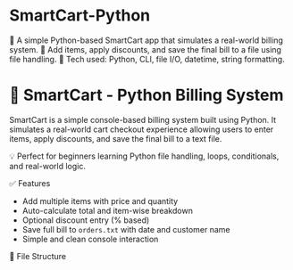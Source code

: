 # SmartCart-Python
🎯 A simple Python-based SmartCart app that simulates a real-world billing system. 🛒 Add items, apply discounts, and save the final bill to a file using file handling. 📂 Tech used: Python, CLI, file I/O, datetime, string formatting.

# 🛒 SmartCart - Python Billing System

SmartCart is a simple console-based billing system built using Python. It simulates a real-world cart checkout experience allowing users to enter items, apply discounts, and save the final bill to a text file.

💡 Perfect for beginners learning Python file handling, loops, conditionals, and real-world logic.


✅ Features

- Add multiple items with price and quantity
- Auto-calculate total and item-wise breakdown
- Optional discount entry (% based)
- Save full bill to `orders.txt` with date and customer name
- Simple and clean console interaction

📂 File Structure

